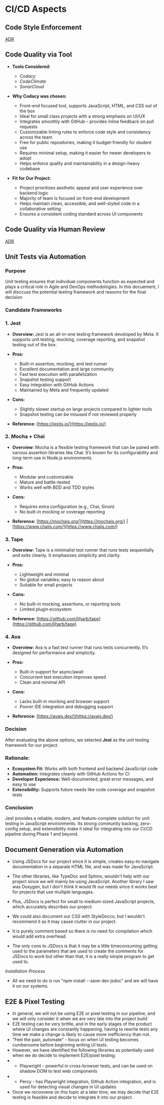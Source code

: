 # CI/CD Aspects

## Code Style Enforcement

[ADR](./051025-Linting-Style.md)

## Code Quality via Tool

- **Tools Considered:**

  - _Codacy_
  - _CodeClimate_
  - _SonarCloud_

- **Why Codacy was chosen:**

  - Front-end focused tool, supports JavaScript, HTML, and CSS out of the box
  - Ideal for small class projects with a strong emphasis on UI/UX
  - Integrates smoothly with GitHub – provides inline feedback on pull requests
  - Customizable linting rules to enforce code style and consistency across the team
  - Free for public repositories, making it budget-friendly for student use
  - Requires minimal setup, making it easier for newer developers to adopt
  - Helps enforce quality and maintainability in a design-heavy codebase

- **Fit for Our Project:**
  - Project prioritizes aesthetic appeal and user experience over backend logic
  - Majority of team is focused on front-end development
  - Helps maintain clean, accessible, and well-styled code in a collaborative setting
  - Ensures a consistent coding standard across UI components

## Code Quality via Human Review

[ADR](051125-branching-and-merging-strategy.md)

## Unit Tests via Automation

### Purpose

Unit testing ensures that individual components function as expected and plays a critical role in Agile and DevOps methodologies. In this docuement, I will disccuss the potential testing framework and reasons for the final decision

### Candidate Frameworks

### 1. **Jest**

- **Overview:** Jest is an all-in-one testing framework developed by Meta. It supports unit testing, mocking, coverage reporting, and snapshot testing out of the box.
- **Pros:**

  - Built-in assertion, mocking, and test runner
  - Excellent documentation and large community
  - Fast test execution with parallelization
  - Snapshot testing support
  - Easy integration with GitHub Actions
  - Maintained by Meta and frequently updated

- **Cons:**

  - Slightly slower startup on large projects compared to lighter tools
  - Snapshot testing can be misused if not reviewed properly

- **Reference:** [https://jestjs.io/](https://jestjs.io/)

### 2. **Mocha + Chai**

- **Overview:** Mocha is a flexible testing framework that can be paired with various assertion libraries like Chai. It’s known for its configurability and long-term use in Node.js environments.
- **Pros:**

  - Modular and customizable
  - Mature and battle-tested
  - Works well with BDD and TDD styles

- **Cons:**

  - Requires extra configuration (e.g., Chai, Sinon)
  - No built-in mocking or coverage reporting

- **Reference:** [https://mochajs.org/](https://mochajs.org/) | [https://www.chaijs.com/](https://www.chaijs.com/)

### 3. **Tape**

- **Overview:** Tape is a minimalist test runner that runs tests sequentially and exits cleanly. It emphasizes simplicity and clarity.
- **Pros:**

  - Lightweight and minimal
  - No global variables; easy to reason about
  - Suitable for small projects

- **Cons:**

  - No built-in mocking, assertions, or reporting tools
  - Limited plugin ecosystem

- **Reference:** [https://github.com/ljharb/tape](https://github.com/ljharb/tape)

### 4. **Ava**

- **Overview:** Ava is a fast test runner that runs tests concurrently. It’s designed for performance and simplicity.
- **Pros:**

  - Built-in support for async/await
  - Concurrent test execution improves speed
  - Clean and minimal API

- **Cons:**

  - Lacks built-in mocking and browser support
  - Poorer IDE integration and debugging support

- **Reference:** [https://avajs.dev/](https://avajs.dev/)

### Decision

After evaluating the above options, we selected **Jest** as the unit testing framework for our project.

### Rationale:

- **Ecosystem Fit:** Works with both frontend and backend JavaScript code
- **Automation:** Integrates cleanly with GitHub Actions for CI
- **Developer Experience:** Well-documented, great error messages, and easy to use
- **Extensibility:** Supports future needs like code coverage and snapshot tests

### Conclusion

Jest provides a reliable, modern, and feature-complete solution for unit testing in JavaScript environments. Its strong community backing, zero-config setup, and extensibility make it ideal for integrating into our CI/CD pipeline during Phase 1 and beyond.

## Document Generation via Automation

- Using JSDocs for our project since it is simple, creates easy-to-navigate documentation in a separate HTML file, and was made for JavaScript.
- The other libraries, like TypeDoc and Sphinx, wouldn't help with our project since we will mainly be using JavaScript. Another library I saw was Doxygen, but I don't think it would fit our needs since it works best for projects that use multiple languages.
- Plus, JSDocs is perfect for small to medium-sized JavaScript projects, which accurately describes our project.
- We could also document our CSS with StyleDocco, but I wouldn't recommend it as it may cause clutter in our project.
- It is purely comment based so there is no need for compilation which would add extra overhead.

- The only cons to JSDocs is that it may be a little timeconsuming getting used to the parameters that are used to create the comments for JSDocs to work but other than that, it is a really simple program to get used to.

_Installation Process_

- All we need to do is run "npm install --save-dev jsdoc" and we will have it on our systems.

## E2E & Pixel Testing

- In general, we will not be using E2E or pixel testing in our pipeline, and we will only consider it when we are very late into the project build
- E2E testing can be very brittle, and in the early stages of the product where UI changes are constantly happening, having to rewrite tests any time we make a change is likely to cause more inefficiency than not.
- "Feel the pain, automate" - focus on when UI testing becomes cumbersome before beginning writing UI tests.
- However, we have identified the following libraries as potentially used when we do decide to implement E2E/pixel testing:
- - Playwright - powerful in cross-browser tests, and can be used on shadow DOM to test web components
- - Percy - has Playwright integration, Github Action integration, and is used for detecting visual changes in UI updates
- Once we reconvene on this topic at a later time, we may decide that E2E testing is feasible and decide to integrate it into our project.
